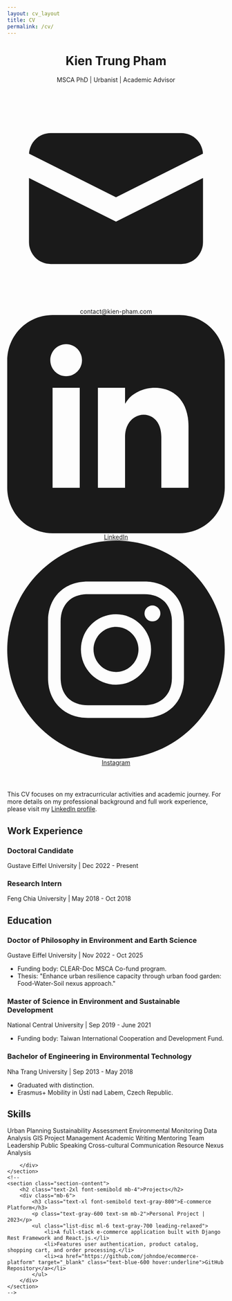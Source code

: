 ```yaml
---
layout: cv_layout 
title: CV
permalink: /cv/
---
```

<div class="container mx-auto p-6 bg-white shadow-lg rounded-lg my-8">
    <!-- Header Section -->
    <header class="text-center mb-8 pb-4 border-b-2 border-gray-200">
        <h1 class="text-5xl font-extrabold text-gray-900 mb-2">Kien Trung Pham</h1>
        <p class="text-lg text-gray-600 mb-4">MSCA PhD | Urbanist | Academic Advisor</p>
        <div class="flex flex-wrap justify-center gap-x-6 gap-y-2 text-gray-700 text-sm">
            <span class="flex items-center">
                <svg class="w-4 h-4 mr-1 text-gray-500" fill="currentColor" viewBox="0 0 20 20" xmlns="http://www.w3.org/2000/svg"><path d="M2.003 5.884L10 9.882l7.997-3.998A2 2 0 0016 4H4a2 2 0 00-1.997 1.884z"></path><path d="M18 8.118l-8 4-8-4V14a2 2 0 002 2h12a2 2 0 002-2V8.118z"></path></svg>
                contact@kien-pham.com
            </span>
            <a href="https://linkedin.com/in/phamkien" target="_blank" class="flex items-center hover:text-blue-600 transition-colors duration-200">
                <svg class="w-4 h-4 mr-1 text-gray-500" fill="currentColor" viewBox="0 0 24 24" xmlns="http://www.w3.org/2000/svg"><path d="M19 0h-14c-2.761 0-5 2.239-5 5v14c0 2.761 2.239 5 5 5h14c2.762 0 5-2.239 5-5v-14c0-2.761-2.238-5-5-5zm-11 19h-3v-11h3v11zm-1.5-12.268c-.966 0-1.75-.79-1.75-1.764s.784-1.764 1.75-1.764 1.75.79 1.75 1.764-.783 1.764-1.75 1.764zm13.5 12.268h-3v-5.604c0-3.368-4-3.113-4 0v5.604h-3v-11h3v1.765c1.396-2.586 7-2.777 7 2.476v6.759z"/></svg>
                LinkedIn
            </a>
            <a href="https://www.instagram.com/ray_theurbanist/" target="_blank" class="flex items-center hover:text-purple-600 transition-colors duration-200">
                <svg class="w-4 h-4 mr-1 text-gray-500" fill="currentColor" viewBox="0 0 24 24" xmlns="http://www.w3.org/2000/svg"><path d="M12 0c6.6274 0 12 5.3726 12 12s-5.3726 12-12 12S0 18.6274 0 12 5.3726 0 12 0zm3.115 4.5h-6.23c-2.5536 0-4.281 1.6524-4.3805 4.1552L4.5 8.8851v6.1996c0 1.3004.4234 2.4193 1.2702 3.2359.7582.73 1.751 1.1212 2.8818 1.1734l.2633.006h6.1694c1.3004 0 2.389-.4234 3.1754-1.1794.762-.734 1.1817-1.7576 1.2343-2.948l.0056-.2577V8.8851c0-1.2702-.4234-2.3589-1.2097-3.1452-.7338-.762-1.7575-1.1817-2.9234-1.2343l-.252-.0056zM8.9152 5.8911h6.2299c.9072 0 1.6633.2722 2.2076.8166.4713.499.7647 1.1758.8103 1.9607l.0063.2167v6.2298c0 .9375-.3327 1.6936-.877 2.2077-.499.4713-1.176.7392-1.984.7806l-.2237.0057H8.9153c-.9072 0-1.6633-.2722-2.2076-.7863-.499-.499-.7693-1.1759-.8109-2.0073l-.0057-.2306V8.885c0-.9073.2722-1.6633.8166-2.2077.4712-.4713 1.1712-.7392 1.9834-.7806l.2242-.0057h6.2299-6.2299zM12 8.0988c-2.117 0-3.871 1.7238-3.871 3.871A3.8591 3.8591 0 0 0 12 15.8408c2.1472 0 3.871-1.7541 3.871-3.871 0-2.117-1.754-3.871-3.871-3.871zm0 1.3911c1.3609 0 2.4798 1.119 2.4798 2.4799 0 1.3608-1.119 2.4798-2.4798 2.4798-1.3609 0-2.4798-1.119-2.4798-2.4798 0-1.361 1.119-2.4799 2.4798-2.4799zm4.0222-2.3589a.877.877 0 1 0 0 1.754.877.877 0 0 0 0-1.754z"/></svg>
                Instagram
            </a>
        </div>
    </header>
    <section class="section-content">
        <p class="text-gray-700 leading-relaxed">This CV focuses on my extracurricular activities and academic journey. For more details on my professional background and full work experience, please visit my <a href="https://linkedin.com/in/phamkien" target="_blank" class="text-blue-600 hover:underline">LinkedIn profile</a>.</p>
        <p class="text-gray-700 leading-relaxed">             
        </p>
    </section>
    <section class="section-content">
        <h2 class="text-2xl font-semibold mb-4">Work Experience</h2>
        <div class="mb-6">
            <h3 class="text-xl font-semibold text-gray-800">Doctoral Candidate</h3>
            <p class="text-gray-600 text-sm mb-2">Gustave Eiffel University | Dec 2022 - Present</p>
            <ul class="list-disc ml-6 text-gray-700 leading-relaxed">
            </ul>
        </div>
        <div class="mb-6">
            <h3 class="text-xl font-semibold text-gray-800">Research Intern</h3>
            <p class="text-gray-600 text-sm mb-2">Feng Chia University | May 2018 - Oct 2018</p>
            <ul class="list-disc ml-6 text-gray-700 leading-relaxed">
            </ul>
        </div>
    </section>
    <section class="section-content">
        <h2 class="text-2xl font-semibold mb-4">Education</h2>
        <div class="mb-6">
            <h3 class="text-xl font-semibold text-gray-800">Doctor of Philosophy in Environment and Earth Science</h3>
            <p class="text-gray-600 text-sm mb-2">Gustave Eiffel University | Nov 2022 - Oct 2025</p>
            <ul class="list-disc ml-6 text-gray-700 leading-relaxed">
                <li>Funding body: CLEAR-Doc MSCA Co-fund program.</li>
                <li>Thesis: "Enhance urban resilience capacity through urban food garden: Food-Water-Soil nexus approach."</li>
            </ul>
        </div>
        <div class="mb-6">
            <h3 class="text-xl font-semibold text-gray-800">Master of Science in Environment and Sustainable Development</h3>
            <p class="text-gray-600 text-sm mb-2">National Central University | Sep 2019 - June 2021</p>
            <ul class="list-disc ml-6 text-gray-700 leading-relaxed">
                <li>Funding body: Taiwan International Cooperation and Development Fund.</li>
            </ul>
        </div>
        <div class="mb-6">
            <h3 class="text-xl font-semibold text-gray-800">Bachelor of Engineering in Environmental Technology</h3>
            <p class="text-gray-600 text-sm mb-2">Nha Trang University | Sep 2013 - May 2018</p>
            <ul class="list-disc ml-6 text-gray-700 leading-relaxed">
                <li>Graduated with distinction.</li>
                <li>Erasmus+ Mobility in Ústí nad Labem, Czech Republic.</li>
            </ul>
        </div>
    </section>
    <section class="section-content">
        <h2 class="text-2xl font-semibold mb-4">Skills</h2>
        <div class="flex flex-wrap gap-2">
            <span class="skill-badge">Urban Planning</span>
            <span class="skill-badge">Sustainability Assessment</span>
            <span class="skill-badge">Environmental Monitoring</span>
            <span class="skill-badge">Data Analysis</span>
            <span class="skill-badge">GIS</span>
            <span class="skill-badge">Project Management</span>
            <span class="skill-badge">Academic Writing</span>
            <span class="skill-badge">Mentoring</span>
            <span class="skill-badge">Team Leadership</span>
            <span class="skill-badge">Public Speaking</span>
            <span class="skill-badge">Cross-cultural Communication</span>
            <span class="skill-badge">Resource Nexus Analysis</span>
            
        </div>
    </section>
    <!--
    <section class="section-content">
        <h2 class="text-2xl font-semibold mb-4">Projects</h2>
        <div class="mb-6">
            <h3 class="text-xl font-semibold text-gray-800">E-commerce Platform</h3>
            <p class="text-gray-600 text-sm mb-2">Personal Project | 2023</p>
            <ul class="list-disc ml-6 text-gray-700 leading-relaxed">
                <li>A full-stack e-commerce application built with Django Rest Framework and React.js.</li>
                <li>Features user authentication, product catalog, shopping cart, and order processing.</li>
                <li><a href="https://github.com/johndoe/ecommerce-platform" target="_blank" class="text-blue-600 hover:underline">GitHub Repository</a></li>
            </ul>
        </div>
    </section>
    -->
</div>
